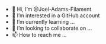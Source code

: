 - 👋 Hi, I’m @Joel-Adams-Filament
- 👀 I’m interested in a GitHub account
- 🌱 I’m currently learning ...
- 💞️ I’m looking to collaborate on ...
- 📫 How to reach me ...

<!---
Joel-Adams-Filament/Joel-Adams-Filament is a ✨ special ✨ repository because its `README.md` (this file) appears on your GitHub profile.
You can click the Preview link to take a look at your changes.
--->
